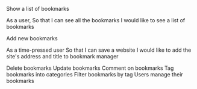Show a list of bookmarks

As a user,
So that I can see all the bookmarks
I would like to see a list of bookmarks

Add new bookmarks

As a time-pressed user
So that I can save a website
I would like to add the site's address and title to bookmark manager


Delete bookmarks
Update bookmarks
Comment on bookmarks
Tag bookmarks into categories
Filter bookmarks by tag
Users manage their bookmarks

